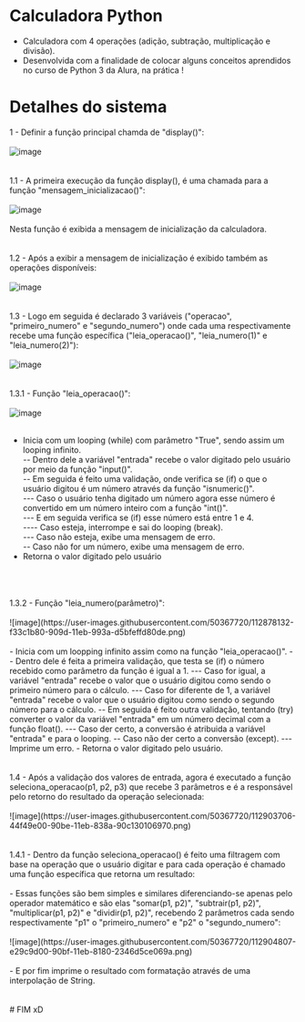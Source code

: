 # Calculadora Python

- Calculadora com 4 operações (adição, subtração, multiplicação e divisão).<br>
- Desenvolvida com a finalidade de colocar alguns conceitos aprendidos no curso de Python 3 da Alura, na prática !

# Detalhes do sistema

1 - Definir a função principal chamda de "display()":
<br>
<br>
![image](https://user-images.githubusercontent.com/50367720/112857148-eeb83880-9086-11eb-9158-e065e0937105.png)
<br>
<br>
<br>
1.1 - A primeira execução da função display(), é uma chamada para a função "mensagem_inicializacao()":
<br>
<br>
![image](https://user-images.githubusercontent.com/50367720/112857702-8027aa80-9087-11eb-8243-d9f17497409e.png)
<br>
<br>
Nesta função é exibida a mensagem de inicialização da calculadora.
<br>
<br>
<br>
1.2 - Após a exibir a mensagem de inicialização é exibido também as operações disponíveis:
<br>
<br>
![image](https://user-images.githubusercontent.com/50367720/112858115-f1fff400-9087-11eb-9a44-373442fe7a57.png)
<br>
<br>
<br>
1.3 - Logo em seguida é declarado 3 variáveis ("operacao", "primeiro_numero" e "segundo_numero") onde cada uma respectivamente recebe uma função específica ("leia_operacao()", "leia_numero(1)" e "leia_numero(2)"):
<br>
<br>
![image](https://user-images.githubusercontent.com/50367720/112859056-d9dca480-9088-11eb-838d-d74dca9e71e7.png)
<br>
<br>
<br>
1.3.1 - Função "leia_operacao()":
<br>
<br>
![image](https://user-images.githubusercontent.com/50367720/112860928-b0bd1380-908a-11eb-919a-6f685320ef03.png)
<br>
<br>
- Inicia com um looping (while) com parâmetro "True", sendo assim um looping infinito.<br>
-- Dentro dele a variável "entrada" recebe o valor digitado pelo usuário por meio da função "input()".<br>
-- Em seguida é feito uma validação, onde verifica se (if) o que o usuário digitou é um número através da função "isnumeric()".<br>
--- Caso o usuário tenha digitado um número agora esse número é convertido em um número inteiro com a função "int()".<br>
--- E em seguida verifica se (if) esse número está entre 1 e 4.<br>
---- Caso esteja, interrompe e sai do looping (break).<br>
--- Caso não esteja, exibe uma mensagem de erro.<br>
-- Caso não for um número, exibe uma mensagem de erro.<br>
- Retorna o valor digitado pelo usuário<br>
<br>
<br>
<br>
1.3.2 - Função "leia_numero(parâmetro)":
<br>
<br>
![image](https://user-images.githubusercontent.com/50367720/112878132-f33c1b80-909d-11eb-993a-d5bfeffd80de.png)
<br>
<br>
- Inicia com um loopping infinito assim como na função "leia_operacao()".
-- Dentro dele é feita a primeira validação, que testa se (if) o número recebido como parâmetro da função é igual a 1.
--- Caso for igual, a variável "entrada" recebe o valor que o usuário digitou como sendo o primeiro número para o cálculo.
--- Caso for diferente de 1, a variável "entrada" recebe o valor que o usuário digitou como sendo o segundo número para o cálculo.
-- Em seguida é feito outra validação, tentando (try) converter o valor da variável "entrada" em um número decimal com a função float().
--- Caso der certo, a conversão é atribuida a variável "entrada" e para o looping.
-- Caso não der certo a conversão (except).
--- Imprime um erro.
- Retorna o valor digitado pelo usuário.
<br>
<br>
<br>
1.4 - Após a validação dos valores de entrada, agora é executado a função seleciona_operacao(p1, p2, p3) que recebe 3 parâmetros e é a responsável pelo retorno do resultado da operação selecionada:
<br>
<br>
![image](https://user-images.githubusercontent.com/50367720/112903706-44f49e00-90be-11eb-838a-90c130106970.png)
<br>
<br>
<br>
1.4.1 - Dentro da função seleciona_operacao() é feito uma filtragem com base na operação que o usuário digitar e para cada operação é chamado uma função específica que retorna um resultado:
<br>
<br>
- Essas funções são bem simples e similares diferenciando-se apenas pelo operador matemático e são elas "somar(p1, p2)", "subtrair(p1, p2)", "multiplicar(p1, p2)" e "dividir(p1, p2)", recebendo 2 parâmetros cada sendo respectivamente "p1" o "primeiro_numero" e "p2" o "segundo_numero":
<br>
<br>
![image](https://user-images.githubusercontent.com/50367720/112904807-e29c9d00-90bf-11eb-8180-2346d5ce069a.png)
<br>
<br>
- E por fim imprime o resultado com formatação através de uma interpolação de String.
<br>
<br>
<br>
# FIM xD
<br>
